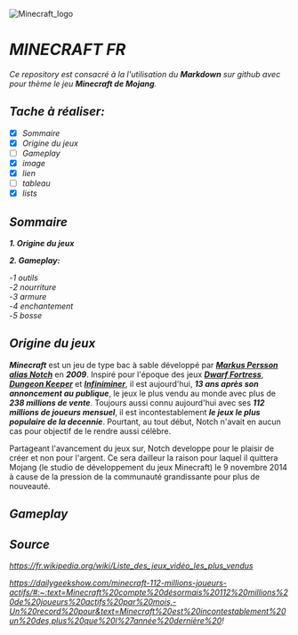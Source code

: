 
![Minecraft_logo](https://user-images.githubusercontent.com/115541159/197336867-8ee2d14d-592d-46c7-bd71-054188f272c7.png)
# _**MINECRAFT FR**_

*Ce repository est consacré à la l'utilisation du __Markdown__ sur github avec pour thème le jeu __Minecraft de Mojang__.*

## *Tache à réaliser:*

- [x] *Sommaire*
- [x] *Origine du jeux*
- [ ] *Gameplay*
- [x] *image*
- [x] *lien*
- [ ] *tableau*
- [x] *lists*

## *Sommaire*

_**1. Origine du jeux**_

_**2. Gameplay:**_

   -*1 outils*   
   -*2 nourriture*   
   -*3 armure*  
   -*4 enchantement*   
   -*5 bosse*

## *Origine du jeux*

**_Minecraft_** est un jeu de type bac à sable développé par [**_Markus Persson alias Notch_**](https://fr.wikipedia.org/wiki/Markus_Persson) en _**2009**_.
Inspiré pour l'époque des jeux [**_Dwarf Fortress_**](https://fr.wikipedia.org/wiki/Slaves_to_Armok_II:_Dwarf_Fortress), [**_Dungeon Keeper_**](https://fr.wikipedia.org/wiki/Dungeon_Keeper_(jeu_vidéo,_1997)) et [**_Infiniminer_**](https://fr.wikipedia.org/wiki/Infiniminer), il est aujourd'hui, _**13 ans après son annoncement au publique**_, le jeux le plus vendu au monde avec plus de **_238 millions de vente_**. 
Toujours aussi connu aujourd'hui avec ses **_112 millions de joueurs mensuel_**, il est incontestablement **_le jeux le plus populaire de la decennie_**.
Pourtant, au tout début, Notch n'avait en aucun cas pour objectif de le rendre aussi célèbre.

Partageant l'avancement du jeux sur, Notch developpe pour le plaisir de créer et non pour l'argent. Ce sera dailleur la raison pour laquel il quittera Mojang (le studio de développement du jeux Minecraft) le 9 novembre 2014 à cause de la pression de la communauté grandissante pour plus de nouveauté.

## *Gameplay*


## *Source*

*https://fr.wikipedia.org/wiki/Liste_des_jeux_vidéo_les_plus_vendus*

*https://dailygeekshow.com/minecraft-112-millions-joueurs-actifs/#:~:text=Minecraft%20compte%20désormais%20112%20millions%20de%20joueurs%20actifs%20par%20mois,-Un%20record%20pour&text=Minecraft%20est%20incontestablement%20un%20des,plus%20que%20l%27année%20dernière%20!*
